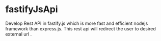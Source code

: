 # fastifyJsApi
Develop Rest API in fastify.js which is more fast and efficient nodejs framework than express.js. This rest api will redirect the user to desired external url . 
